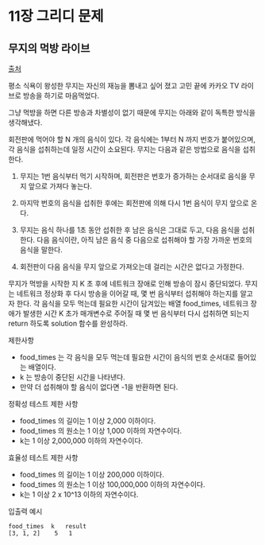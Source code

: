 # 11장 그리디 문제
## 무지의 먹방 라이브

[출처](https://programmers.co.kr/learn/courses/30/lessons/42891)

평소 식욕이 왕성한 무지는 자신의 재능을 뽐내고 싶어 졌고 고민 끝에 카카오 TV 라이브로 방송을 하기로 마음먹었다.

그냥 먹방을 하면 다른 방송과 차별성이 없기 때문에 무지는 아래와 같이 독특한 방식을 생각해냈다.

회전판에 먹어야 할 N 개의 음식이 있다.
각 음식에는 1부터 N 까지 번호가 붙어있으며, 각 음식을 섭취하는데 일정 시간이 소요된다.
무지는 다음과 같은 방법으로 음식을 섭취한다.

  1. 무지는 1번 음식부터 먹기 시작하며, 회전판은 번호가 증가하는 순서대로 음식을 무지 앞으로 가져다 놓는다.
  2. 마지막 번호의 음식을 섭취한 후에는 회전판에 의해 다시 1번 음식이 무지 앞으로 온다.
  3. 무지는 음식 하나를 1초 동안 섭취한 후 남은 음식은 그대로 두고, 다음 음식을 섭취한다.
다음 음식이란, 아직 남은 음식 중 다음으로 섭취해야 할 가장 가까운 번호의 음식을 말한다.

 4. 회전판이 다음 음식을 무지 앞으로 가져오는데 걸리는 시간은 없다고 가정한다.
 
 
무지가 먹방을 시작한 지 K 초 후에 네트워크 장애로 인해 방송이 잠시 중단되었다.
무지는 네트워크 정상화 후 다시 방송을 이어갈 때, 몇 번 음식부터 섭취해야 하는지를 알고자 한다.
각 음식을 모두 먹는데 필요한 시간이 담겨있는 배열 food_times, 
네트워크 장애가 발생한 시간 K 초가 매개변수로 주어질 때 몇 번 음식부터 다시 섭취하면 되는지 return 하도록 solution 함수를 완성하라.

제한사항
  - food_times 는 각 음식을 모두 먹는데 필요한 시간이 음식의 번호 순서대로 들어있는 배열이다.
  - k 는 방송이 중단된 시간을 나타낸다.
  - 만약 더 섭취해야 할 음식이 없다면 -1을 반환하면 된다.

정확성 테스트 제한 사항
  - food_times 의 길이는 1 이상 2,000 이하이다.
  - food_times 의 원소는 1 이상 1,000 이하의 자연수이다.
  - k는 1 이상 2,000,000 이하의 자연수이다.
  
효율성 테스트 제한 사항
  - food_times 의 길이는 1 이상 200,000 이하이다.
  - food_times 의 원소는 1 이상 100,000,000 이하의 자연수이다.
  - k는 1 이상 2 x 10^13 이하의 자연수이다.

입출력 예시
```
food_times	k	result
[3, 1, 2]	 5	 1
```


